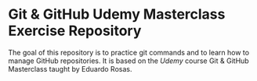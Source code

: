# Git & GitHub Udemy Masterclass Exercise Repository

The goal of this repository is to practice git commands and to learn how to manage GitHub repositories. It is based on the *Udemy* course Git & GitHub Masterclass taught by Eduardo Rosas.
